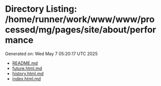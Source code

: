 # Directory Listing: /home/runner/work/www/www/processed/mg/pages/site/about/performance
Generated on: Wed May  7 05:20:17 UTC 2025

- [README.md](README.md)
- [future.html.md](future.html.md)
- [history.html.md](history.html.md)
- [index.html.md](index.html.md)
